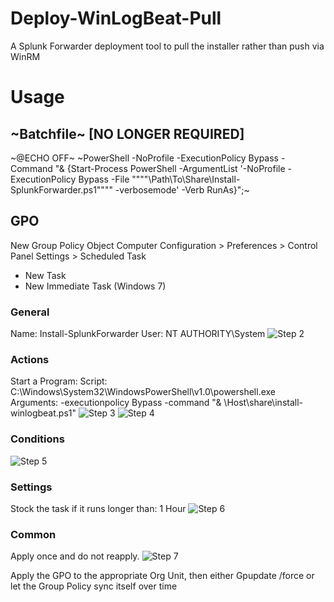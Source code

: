 # Deploy-WinLogBeat-Pull
A Splunk Forwarder deployment tool to pull the installer rather than push via WinRM

# Usage
## ~Batchfile~ [NO LONGER REQUIRED]
~@ECHO OFF~
~PowerShell -NoProfile -ExecutionPolicy Bypass -Command "& {Start-Process PowerShell -ArgumentList '-NoProfile -ExecutionPolicy Bypass -File """"\\Path\To\Share\Install-SplunkForwarder.ps1"""" -verbosemode' -Verb RunAs}";~

## GPO
New Group Policy Object
Computer Configuration > Preferences > Control Panel Settings > Scheduled Task
- New Task
- New Immediate Task (Windows 7)

### General
  Name: Install-SplunkForwarder
  User: NT AUTHORITY\System
  ![Step 2](https://i.imgur.com/fClPn30.png)
### Actions
  Start a Program: 
    Script: C:\Windows\System32\WindowsPowerShell\v1.0\powershell.exe
    Arguments: -executionpolicy Bypass -command "& \\Host\share\install-winlogbeat.ps1"
    ![Step 3](https://i.imgur.com/B11yjkv.png)
    ![Step 4](https://i.imgur.com/WbEwj0f.png)
### Conditions
  ![Step 5](https://i.imgur.com/SR9Jdil.png)
### Settings
  Stock the task if it runs longer than: 1 Hour
  ![Step 6](https://i.imgur.com/bLqrreb.png)
### Common
  Apply once and do not reapply.
  ![Step 7](https://i.imgur.com/cQ1jW7h.png)
 
Apply the GPO to the appropriate Org Unit, then either Gpupdate /force or let the Group Policy sync itself over time
